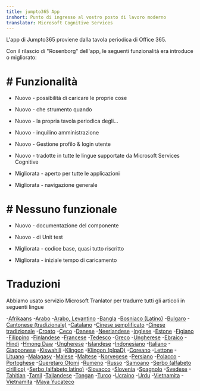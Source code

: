 ```yaml
---
title: jumpto365 App
inshort: Punto di ingresso al vostro posto di lavoro moderno
translator: Microsoft Cognitive Services
---
```



L'app di Jumpto365 proviene dalla tavola periodica di Office 365. 

Con il rilascio di "Rosenborg" dell'app, le seguenti funzionalità era introduce o migliorato:

# # Funzionalità

* Nuovo - possibilità di caricare le proprie cose

* Nuovo - che strumento quando

* Nuovo - la propria tavola periodica degli...

* Nuovo - inquilino amministrazione

* Nuovo - Gestione profilo & login utente

* Nuovo - tradotte in tutte le lingue supportate da Microsoft Services Cognitive

* Migliorata - aperto per tutte le applicazioni

* Migliorata - navigazione generale

# # Nessuno funzionale

* Nuovo - documentazione del componente

* Nuovo - di Unit test

* Migliorata - codice base, quasi tutto riscritto

* Migliorata - iniziale tempo di caricamento


# Traduzioni
Abbiamo usato servizio Microsoft Tranlator per tradurre tutti gli articoli in seguenti lingue

-[Afrikaans](https://preview.app.jumpto365.com/tool/jumpto365/language/af)
-[Arabo](https://preview.app.jumpto365.com/tool/jumpto365/language/ar)
-[Arabo, Levantino](https://preview.app.jumpto365.com/tool/jumpto365/language/apc)
-[Bangla](https://preview.app.jumpto365.com/tool/jumpto365/language/bn)
-[Bosniaco (Latino)](https://preview.app.jumpto365.com/tool/jumpto365/language/bs)
-[Bulgaro](https://preview.app.jumpto365.com/tool/jumpto365/language/bg)
-[Cantonese (tradizionale)](https://preview.app.jumpto365.com/tool/jumpto365/language/yue)
-[Catalano](https://preview.app.jumpto365.com/tool/jumpto365/language/ca)
-[Cinese semplificato](https://preview.app.jumpto365.com/tool/jumpto365/language/zh-Hans)
-[Cinese tradizionale](https://preview.app.jumpto365.com/tool/jumpto365/language/zh-Hant)
-[Croato](https://preview.app.jumpto365.com/tool/jumpto365/language/hr)
-[Ceco](https://preview.app.jumpto365.com/tool/jumpto365/language/cs)
-[Danese](https://preview.app.jumpto365.com/tool/jumpto365/language/da)
-[Neerlandese](https://preview.app.jumpto365.com/tool/jumpto365/language/nl)
-[Inglese](https://preview.app.jumpto365.com/tool/jumpto365/language/en)
-[Estone](https://preview.app.jumpto365.com/tool/jumpto365/language/et)
-[Figiano](https://preview.app.jumpto365.com/tool/jumpto365/language/fj)
-[Filippino](https://preview.app.jumpto365.com/tool/jumpto365/language/fil)
-[Finlandese](https://preview.app.jumpto365.com/tool/jumpto365/language/fi)
-[Francese](https://preview.app.jumpto365.com/tool/jumpto365/language/fr)
-[Tedesco](https://preview.app.jumpto365.com/tool/jumpto365/language/de)
-[Greco](https://preview.app.jumpto365.com/tool/jumpto365/language/el)
-[Ungherese](https://preview.app.jumpto365.com/tool/jumpto365/language/ht)
-[Ebraico](https://preview.app.jumpto365.com/tool/jumpto365/language/he)
-[Hindi](https://preview.app.jumpto365.com/tool/jumpto365/language/hi)
-[Hmong Daw](https://preview.app.jumpto365.com/tool/jumpto365/language/mww)
-[Ungherese](https://preview.app.jumpto365.com/tool/jumpto365/language/hu)
-[Islandese](https://preview.app.jumpto365.com/tool/jumpto365/language/is)
-[Indonesiano](https://preview.app.jumpto365.com/tool/jumpto365/language/id)
-[Italiano](https://preview.app.jumpto365.com/tool/jumpto365/language/it)
-[Giapponese](https://preview.app.jumpto365.com/tool/jumpto365/language/ja)
-[Kiswahili](https://preview.app.jumpto365.com/tool/jumpto365/language/sw)
-[Klingon](https://preview.app.jumpto365.com/tool/jumpto365/language/tlh)
-[Klingon (plqaD)](https://preview.app.jumpto365.com/tool/jumpto365/language/tlh-Qaak)
-[Coreano](https://preview.app.jumpto365.com/tool/jumpto365/language/ko)
-[Lettone](https://preview.app.jumpto365.com/tool/jumpto365/language/lv)
-[Lituano](https://preview.app.jumpto365.com/tool/jumpto365/language/lt)
-[Malagasy](https://preview.app.jumpto365.com/tool/jumpto365/language/mg)
-[Malese](https://preview.app.jumpto365.com/tool/jumpto365/language/ms)
-[Maltese](https://preview.app.jumpto365.com/tool/jumpto365/language/mt)
-[Norvegese](https://preview.app.jumpto365.com/tool/jumpto365/language/nb)
-[Persiano](https://preview.app.jumpto365.com/tool/jumpto365/language/fa)
-[Polacco](https://preview.app.jumpto365.com/tool/jumpto365/language/pl)
-[Portoghese](https://preview.app.jumpto365.com/tool/jumpto365/language/pt)
-[Queretaro Otomi](https://preview.app.jumpto365.com/tool/jumpto365/language/otq)
-[Rumeno](https://preview.app.jumpto365.com/tool/jumpto365/language/ro)
-[Russo](https://preview.app.jumpto365.com/tool/jumpto365/language/ru)
-[Samoano](https://preview.app.jumpto365.com/tool/jumpto365/language/sm)
-[Serbo (alfabeto cirillico)](https://preview.app.jumpto365.com/tool/jumpto365/language/sr-Cyrl)
-[Serbo (alfabeto latino)](https://preview.app.jumpto365.com/tool/jumpto365/language/sr-Latn)
-[Slovacco](https://preview.app.jumpto365.com/tool/jumpto365/language/sk)
-[Slovenia](https://preview.app.jumpto365.com/tool/jumpto365/language/sl)
-[Spagnolo](https://preview.app.jumpto365.com/tool/jumpto365/language/es)
-[Svedese](https://preview.app.jumpto365.com/tool/jumpto365/language/sv)
-[Tahitian](https://preview.app.jumpto365.com/tool/jumpto365/language/ty)
-[Tamil](https://preview.app.jumpto365.com/tool/jumpto365/language/ta)
-[Tailandese](https://preview.app.jumpto365.com/tool/jumpto365/language/th)
-[Tongan](https://preview.app.jumpto365.com/tool/jumpto365/language/to)
-[Turco](https://preview.app.jumpto365.com/tool/jumpto365/language/tr)
-[Ucraino](https://preview.app.jumpto365.com/tool/jumpto365/language/uk)
-[Urdu](https://preview.app.jumpto365.com/tool/jumpto365/language/ur)
-[Vietnamita](https://preview.app.jumpto365.com/tool/jumpto365/language/vi)
-[Vietnamita](https://preview.app.jumpto365.com/tool/jumpto365/language/cy)
-[Maya Yucateco](https://preview.app.jumpto365.com/tool/jumpto365/language/yua)

